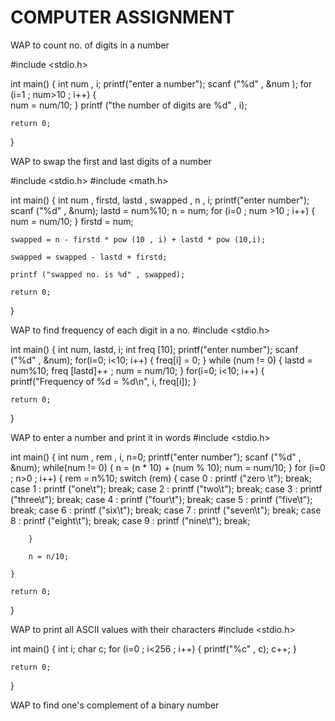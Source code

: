 # COMPUTER ASSIGNMENT

WAP to count no. of digits in a number

#include <stdio.h>

int main()
{
    int num , i;
    printf("enter a number");
    scanf ("%d" , &num );
    for (i=1 ; num>10 ; i++)
    {   
        num = num/10;
    }
    printf ("the number of digits are %d" , i);
        

    return 0;
}

WAP to swap the first and last digits of a number

#include <stdio.h>
#include <math.h>

int main()
{
    int num , firstd, lastd , swapped , n , i;
    printf("enter number");
    scanf ("%d" , &num);
    lastd = num%10;
    n = num;
    for (i=0 ; num >10 ; i++)
    {
        num = num/10;
    }
    firstd = num;
    
    swapped = n - firstd * pow (10 , i) + lastd * pow (10,i);
    
    swapped = swapped - lastd + firstd;
    
    printf ("swapped no. is %d" , swapped);

    return 0;
}


WAP to find frequency of each digit in a no.
#include <stdio.h>

int main()
{
    int num, lastd, i;
    int freq [10];
    printf("enter number");
    scanf ("%d" , &num);
    for(i=0; i<10; i++)
    {
        freq[i] = 0;
    }
    while (num != 0)
    {
        lastd = num%10;
        freq [lastd]++ ; 
        num = num/10;
    }
    for(i=0; i<10; i++)
    {
        printf("Frequency of %d = %d\n", i, freq[i]);
    }


    return 0;
}

WAP to enter a number and print it in words
#include <stdio.h>

int main()
{
    int num , rem , i, n=0;
    printf("enter number");
    scanf ("%d" , &num);
    while(num != 0)
    {
        n = (n * 10) + (num % 10);
        num = num/10;
    }
    for (i=0 ; n>0 ; i++)
    {
        rem = n%10;
        switch (rem)
        {
            case 0 : printf ("zero \t");
            break;
            case 1 : printf ("one\t");
            break;
            case 2 : printf ("two\t");
            break;
            case 3 : printf ("three\t");
            break;
            case 4 : printf ("four\t");
            break;
            case 5 : printf ("five\t");
            break;
            case 6 : printf ("six\t");
            break;
            case 7 : printf ("seven\t");
            break;
            case 8 : printf ("eight\t");
            break;
            case 9 : printf ("nine\t");
            break;
           
        }
        
        n = n/10;
        
    }

    return 0;
}

WAP to print all ASCII values with their characters
#include <stdio.h>

int main()
{
    int i;
    char c;
    for (i=0 ; i<256 ; i++)
    {
        printf("%c" , c);
        c++;
    }
    

    return 0;
}

WAP to find one's complement of a binary number


